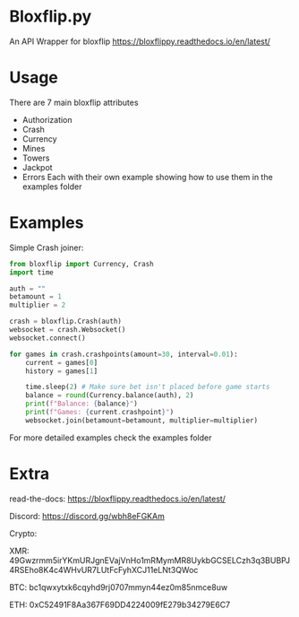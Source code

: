 # Bloxflip.py
An API Wrapper for bloxflip
https://bloxflippy.readthedocs.io/en/latest/

# Usage
There are 7 main bloxflip attributes
 - Authorization
 - Crash
 - Currency
 - Mines
 - Towers
 - Jackpot
 - Errors
 Each with their own example showing how to use them in the examples folder

# Examples

Simple Crash joiner:
```py
from bloxflip import Currency, Crash
import time

auth = ""
betamount = 1
multiplier = 2

crash = bloxflip.Crash(auth)
websocket = crash.Websocket()
websocket.connect()

for games in crash.crashpoints(amount=30, interval=0.01):
	current = games[0]
	history = games[1]

	time.sleep(2) # Make sure bet isn't placed before game starts
	balance = round(Currency.balance(auth), 2)
	print(f"Balance: {balance}")
	print(f"Games: {current.crashpoint}")
	websocket.join(betamount=betamount, multiplier=multiplier)
```
For more detailed examples check the examples folder

# Extra

read-the-docs: https://bloxflippy.readthedocs.io/en/latest/

Discord: https://discord.gg/wbh8eFGKAm

Crypto:

XMR: 49Gwzrmm5irYKmURJgnEVajVnHo1mRMymMR8UykbGCSELCzh3q3BUBPJ4RSEho8K4c4WHvUR7LUtFcFyhXCJ11eLNt3QWoc

BTC: bc1qwxytxk6cqyhd9rj0707mmyn44ez0m85nmce8uw

ETH: 0xC52491F8Aa367F69DD4224009fE279b34279E6C7
